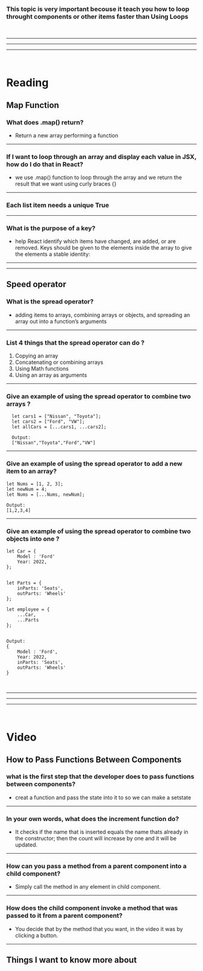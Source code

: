 
### This topic is very important becouse it teach you how to loop throught components or other items faster than Using Loops

<br>
<hr><hr><hr>
<br>

# Reading

## Map Function

### What does .map() return?
- Return a new array performing a function 

<hr>

### If I want to loop through an array and display each value in JSX, how do I do that in React?

- we use .map() function to loop through the array and we return the result that we want using curly braces {}

<hr>

### Each list item needs a unique **True**

<hr>

### What is the purpose of a key?
-  help React identify which items have changed, are added, or are removed. Keys should be given to the elements inside the array to give the elements a stable identity:

<hr><hr>

## Speed operator

### What is the spread operator?
- adding items to arrays, combining arrays or objects, and spreading an array out into a function’s arguments

<hr>

### List 4 things that the spread operator can do ?
1) Copying an array
2) Concatenating or combining arrays
3) Using Math functions
4) Using an array as arguments

<hr>

### Give an example of using the spread operator to combine two arrays ?

```
  let cars1 = ["Nissan", "Toyota"];
  let cars2 = ["Ford", "VW"];
  let allCars = [...cars1, ...cars2];
  
  Output:
  ["Nissan","Toyota","Ford","VW"]

```
<hr>

### Give an example of using the spread operator to add a new item to an array? 

```
let Nums = [1, 2, 3];
let newNum = 4;
let Nums = [...Nums, newNum];

Output:
[1,2,3,4]

```

<hr>

### Give an example of using the spread operator to combine two objects into one ?

```
let Car = {
    Model : 'Ford'
    Year: 2022,
};


let Parts = {
    inParts: 'Seats',
    outParts: 'Wheels'
};

let employee = {
    ...Car,
    ...Parts
};


Output:
{
    Model : 'Ford',
    Year: 2022,
    inParts: 'Seats',
    outParts: 'Wheels'
}

```

<br>
<hr><hr><hr>
<br>

# Video

## How to Pass Functions Between Components


### what is the first step that the developer does to pass functions between components?
- creat a function and pass the state into it to so we can make a setstate 

<hr>

### In your own words, what does the increment function do?
- It checks if the name that is inserted equals the name thats already in the constructor; then the count will increase by one and it will be updated.

<hr>

### How can you pass a method from a parent component into a child component?
- Simply call the method in any element in child component.

<hr>

### How does the child component invoke a method that was passed to it from a parent component?
- You decide that by the method that you want, in the video it was by clicking a button.

<hr>

## Things I want to know more about
